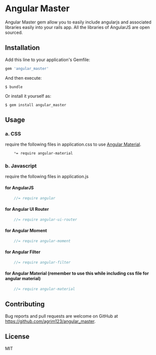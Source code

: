 # Angular Master

Angular Master gem allow you to easily include angularjs and associated libraries easily into your rails app. All the libraries of AngularJS are open sourced.


## Installation

Add this line to your application's Gemfile:

```ruby
gem 'angular_master'
```

And then execute:

    $ bundle

Or install it yourself as:

    $ gem install angular_master

## Usage

### a. CSS

require the following files in application.css to use [Angular Material](https://material.angularjs.org/latest/). 

```css
	*= require angular-material
```
### b. Javascript
 require the following files in application.js

#### for AngularJS
```js
	//= require angular
```
#### for Angular UI Router
```js
	//= require angular-ui-router
```
#### for Angular Moment
```js
	//= require angular-moment
```
#### for Angular Filter
```js
	//= require angular-filter
```
#### for Angular Material (remember to use this while including css file for angular material)
```js
	//= require angular-material
```
## Contributing

Bug reports and pull requests are welcome on GitHub at https://github.com/agrim123/angular_master.

## License

MIT